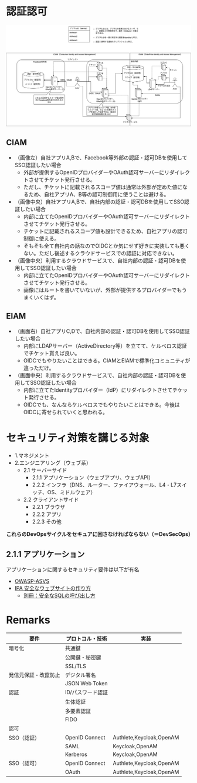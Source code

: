 # 認証認可
![](../picture/セキュリティ.drawio.png)

## CIAM
- （画像左）自社アプリA,Bで、Facebook等外部の認証・認可DBを使用してSSO認証したい場合
  - 外部が提供するOpenIDプロバイダーやOAuth認可サーバーにリダイレクトさせてチケット発行させる。
  - ただし、チケットに記載されるスコープ値は通常は外部が定めた値になるため、自社アプリA、B等の認可制御用に使うことは避ける。
- （画像中央）自社アプリA,Bで、自社内部の認証・認可DBを使用してSSO認証したい場合
  - 内部に立てたOpenIDプロバイダーやOAuth認可サーバーにリダイレクトさせてチケット発行させる。
  - チケットに記載されるスコープ値も設計できるため、自社アプリの認可制御に使える。
  - そもそも全て自社内の話なのでOIDCとか気にせず好きに実装しても悪くない。ただし後述するクラウドサービスでの認証に対応できない。
- （画像中央）利用するクラウドサービスで、自社内部の認証・認可DBを使用してSSO認証したい場合
  - 内部に立てたOpenIDプロバイダーやOAuth認可サーバーにリダイレクトさせてチケット発行させる。
  - 画像にはルートを書いていないが、外部が提供するプロバイダーでもうまくいくはず。

## EIAM
- （画面右）自社アプリC,Dで、自社内部の認証・認可DBを使用してSSO認証したい場合
  - 内部にLDAPサーバー（ActiveDirectory等）を立てて、ケルベロス認証でチケット貰えば良い。
  - OIDCでもやりたいことはできる。CIAMとEIAMで標準化コミュニティが違っただけ。
- （画面中央）利用するクラウドサービスで、自社内部の認証・認可DBを使用してSSO認証したい場合
  - 内部に立てたIdentityプロバイダー（IdP）にリダイレクトさせてチケット発行させる。
  - OIDCでも、なんならケルベロスでもやりたいことはできる。今後はOIDCに寄せられていくと思われる。

# セキュリティ対策を講じる対象
- 1.マネジメント
- 2.エンジニアリング（ウェブ系）
  - 2.1 サーバーサイド
    - 2.1.1 アプリケーション（ウェブアプリ、ウェブAPI）
    - 2.2.2 インフラ（DNS、ルーター、ファイアウォール、L4・L7スイッチ、OS、ミドルウェア）
  - 2.2 クライアントサイド
    - 2.2.1 ブラウザ
    - 2.2.2 アプリ
    - 2.2.3 その他

**これらのDevOpsサイクルをセキュアに回さなければならない（＝DevSecOps）**

## 2.1.1 アプリケーション
アプリケーションに関するセキュリティ要件は以下が有名
- [OWASP-ASVS](https://github.com/OWASP/ASVS)
- [IPA 安全なウェブサイトの作り方](https://www.ipa.go.jp/security/vuln/websecurity.html)
  - [別冊：安全なSQLの呼び出し方](https://www.ipa.go.jp/security/vuln/press/201003_websecurity_sql.html)


# Remarks
|  要件  |  プロトコル・技術  |  実装  |
| ---- | ---- | ---- |
|  暗号化  |  共通鍵  |    |
|    |  公開鍵・秘密鍵  |    |
|    |  SSL/TLS  |    |
|  発信元保証・改竄防止  |  デジタル署名  |    |
|    |  JSON Web Token  |    |
|  認証  |  ID/パスワード認証  |    |
|    |  生体認証  |    |
|    |  多要素認証  |    |
|    |  FIDO  |    |
|  認可  |    |    |
|  SSO（認証）  |  OpenID Connect  |  Authlete,Keycloak,OpenAM  |
|    |  SAML  |  Keycloak,OpenAM  |
|    |  Kerberos  |  Keycloak,OpenAM  |
|  SSO（認可）  |  OpenID Connect  |  Authlete,Keycloak,OpenAM  |
|    |  OAuth  |  Authlete,Keycloak,OpenAM  |
